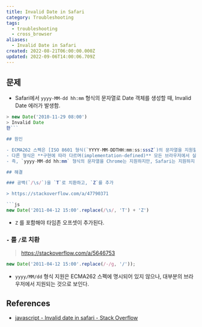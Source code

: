 ```yaml
---
title: Invalid Date in Safari
category: Troubleshooting
tags:
  - troubleshooting
  - cross_browser
aliases:
  - Invalid Date in Safari
created: 2022-08-21T06:00:00.000Z
updated: 2022-09-06T14:00:06.709Z
---
```


<Metadata />

## 문제

- Safari에서 `yyyy-MM-dd hh:mm` 형식의 문자열로 Date 객체를 생성할 때, Invalid Date 에러가 발생함.

````js
> new Date('2010-11-29 08:00')
> Invalid Date
한```

## 원인

- ECMA262 스펙은 [ISO 8601 형식(`YYYY-MM-DDTHH:mm:ss:sssZ`)의 문자열을 지원할 것을 명시](https://tc39.es/ecma262/#sec-date-time-string-format)한다.
- 다른 형식은 **구현에 따라 다르며(implementation-defined)** 모든 브라우저에서 실행되지 않을 수 있다.
- 즉, `yyyy-MM-dd hh:mm` 형식의 문자열을 Chrome는 지원하지만, Safari는 지원하지 않는다.

## 해결

### 공백(`/\s/`)을 `T`로 치환하고, `Z`를 추가

> https://stackoverflow.com/a/47790371

```js
new Date('2011-04-12 15:00'.replace(/\s/, 'T') + 'Z')
````

- `Z` 를 포함해야 타임존 오프셋이 추가된다.

### `-` 를 `/`로 치환

> https://stackoverflow.com/a/5646753

```js
new Date('2011-04-12 15:00'.replace(/-/g, '/'));
```

- `yyyy/MM/dd` 형식 지원은 ECMA262 스펙에 명시되어 있지 않으나, 대부분의 브라우저에서 지원되는 것으로 보인다.

## References

- [javascript - Invalid date in safari - Stack Overflow](https://stackoverflow.com/questions/4310953/invalid-date-in-safari)
